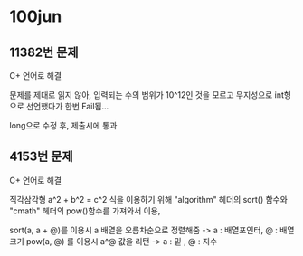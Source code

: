 # 100jun

## 11382번 문제

C+ 언어로 해결

문제를 제대로 읽지 않아, 입력되는 수의 범위가
10^12인 것을 모르고 무지성으로 int형으로 선언했다가
한번 Fail됨...

long으로 수정 후, 제출시에 통과

## 4153번 문제

C+ 언어로 해결

직각삼각형 a^2 + b^2 = c^2 식을 이용하기 위해
"algorithm" 헤더의 sort() 함수와
"cmath" 헤더의 pow()함수를 가져와서 이용, 

sort(a, a + @)를 이용시 a 배열을 오름차순으로 정렬해줌
-> a : 배열포인터, @ : 배열 크기
pow(a, @) 를 이용시 a^@ 값을 리턴
-> a : 밑 , @ : 지수


